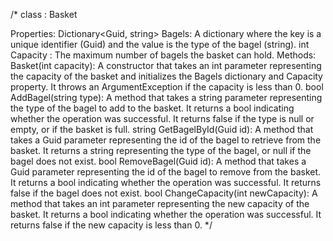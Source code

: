 ﻿
/*
class : Basket

Properties:
Dictionary<Guid, string> Bagels: A dictionary where the key is a unique identifier (Guid) and the value is the type of the bagel (string). 
int Capacity : The maximum number of bagels the basket can hold.
Methods:
Basket(int capacity): A constructor that takes an int parameter representing the capacity of the basket and initializes the Bagels dictionary and Capacity property. 
It throws an ArgumentException if the capacity is less than 0.
bool AddBagel(string type): A method that takes a string parameter representing the type of the bagel to add to the basket. 
It returns a bool indicating whether the operation was successful. It returns false if the type is null or empty, or if the basket is full.
string GetBagelById(Guid id): A method that takes a Guid parameter representing the id of the bagel to retrieve from the basket. 
It returns a string representing the type of the bagel, or null if the bagel does not exist.
bool RemoveBagel(Guid id): A method that takes a Guid parameter representing the id of the bagel to remove from the basket. 
It returns a bool indicating whether the operation was successful. It returns false if the bagel does not exist.
bool ChangeCapacity(int newCapacity): A method that takes an int parameter representing the new capacity of the basket. 
It returns a bool indicating whether the operation was successful. It returns false if the new capacity is less than 0.
*/